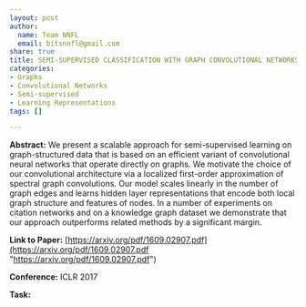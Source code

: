 ```yaml
---
layout: post
author:
  name: Team NNFL
  email: bitsnnfl@gmail.com
share: true
title: SEMI-SUPERVISED CLASSIFICATION WITH GRAPH CONVOLUTIONAL NETWORKS
categories:
- Graphs
- Convolutional Networks
- Semi-supervised
- Learning Representations
tags: []

---
```

**Abstract:** We present a scalable approach for semi-supervised learning on graph-structured data that is based on an efficient variant of convolutional neural networks that operate directly on graphs. We motivate the choice of our convolutional architecture via a localized first-order approximation of spectral graph convolutions. Our model scales linearly in the number of graph edges and learns hidden layer representations that encode both local graph structure and features of nodes. In a number of experiments on citation networks and on a knowledge graph dataset we demonstrate that our approach outperforms related methods by a significant margin.

**Link to Paper:** [https://arxiv.org/pdf/1609.02907.pdf](https://arxiv.org/pdf/1609.02907.pdf "https://arxiv.org/pdf/1609.02907.pdf")

**Conference:** ICLR 2017

**Task:**